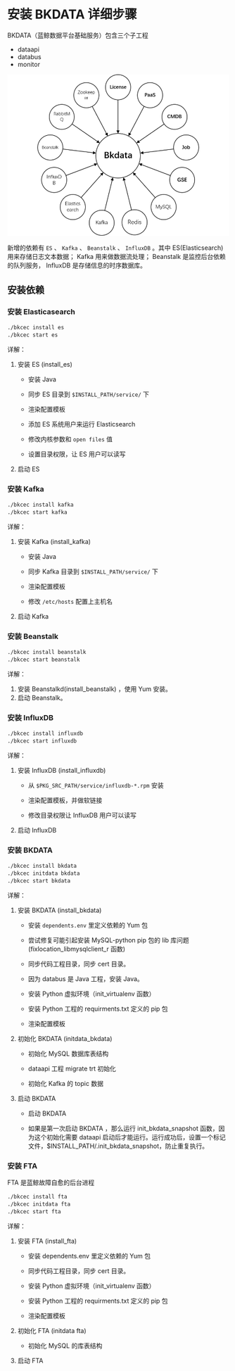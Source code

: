 # 安装 BKDATA 详细步骤

BKDATA（蓝鲸数据平台基础服务）包含三个子工程

- dataapi
- databus
- monitor

![Bkdata依赖简图](../../assets/bkdata_depends.png)

新增的依赖有 `ES` 、 `Kafka` 、 `Beanstalk` 、 `InfluxDB` 。其中 ES(Elasticsearch) 用来存储日志文本数据； Kafka 用来做数据流处理； Beanstalk 是监控后台依赖的队列服务， InfluxDB 是存储信息的时序数据库。

## 安装依赖

### 安装 Elasticasearch

```bash
./bkcec install es
./bkcec start es
```

详解：

1. 安装 ES (install_es)
    - 安装 Java

    - 同步 ES 目录到 `$INSTALL_PATH/service/` 下

    - 渲染配置模板

    - 添加 ES 系统用户来运行 Elasticsearch

    - 修改内核参数和 `open files` 值

    - 设置目录权限，让 ES 用户可以读写

2. 启动 ES

### 安装 Kafka

```bash
./bkcec install kafka
./bkcec start kafka
```

详解：

1. 安装 Kafka (install_kafka)

    - 安装 Java

    - 同步 Kafka 目录到 `$INSTALL_PATH/service/` 下

    - 渲染配置模板

    - 修改 `/etc/hosts` 配置上主机名

2. 启动 Kafka

### 安装 Beanstalk

```bash
./bkcec install beanstalk
./bkcec start beanstalk
```

详解：

1. 安装 Beanstalkd(install_beanstalk) ，使用 Yum 安装。
2. 启动 Beanstalk。

### 安装 InfluxDB

```bash
./bkcec install influxdb
./bkcec start influxdb
```

详解：

1. 安装 InfluxDB (install_influxdb)

    - 从 `$PKG_SRC_PATH/service/influxdb-*.rpm` 安装

    - 渲染配置模板，并做软链接

    - 修改目录权限让 InfluxDB 用户可以读写

2. 启动 InfluxDB

### 安装 BKDATA

```bash
./bkcec install bkdata
./bkcec initdata bkdata
./bkcec start bkdata
```

详解：

1. 安装 BKDATA (install_bkdata)

    - 安装 `dependents.env` 里定义依赖的 Yum 包

    - 尝试修复可能引起安装 MySQL-python pip 包的 lib 库问题 (fixlocation_libmysqlclient_r 函数)

    - 同步代码工程目录，同步 cert 目录。

    - 因为 databus 是 Java 工程，安装 Java。

    - 安装 Python 虚拟环境（init_virtualenv 函数）

    - 安装 Python 工程的 requirments.txt 定义的 pip 包

    - 渲染配置模板

2. 初始化 BKDATA (initdata_bkdata)

    - 初始化 MySQL 数据库表结构

    - dataapi 工程 migrate trt 初始化

    - 初始化 Kafka 的 topic 数据

3. 启动 BKDATA

    - 启动 BKDATA

    - 如果是第一次启动 BKDATA ，那么运行 init_bkdata_snapshot 函数，因为这个初始化需要 dataapi 启动后才能运行。运行成功后，设置一个标记文件，$INSTALL_PATH/.init_bkdata_snapshot，防止重复执行。


### 安装 FTA

FTA 是蓝鲸故障自愈的后台进程

```bash
./bkcec install fta
./bkcec initdata fta
./bkcec start fta
```

详解：

1. 安装 FTA  (install_fta)

    - 安装 dependents.env 里定义依赖的 Yum 包

    - 同步代码工程目录，同步 cert 目录。

    - 安装 Python 虚拟环境（init_virtualenv 函数）

    - 安装 Python 工程的 requirments.txt 定义的 pip 包

    - 渲染配置模板

2. 初始化 FTA (initdata fta)

    - 初始化 MySQL 的库表结构

3. 启动 FTA

